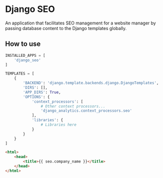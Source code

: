 # Django SEO

An application that facilitates SEO management for a website manager by passing database content to the Django templates globally.

## How to use

```python
INSTALLED_APPS = [
    'django_seo'
]

TEMPLATES = [
    {
        'BACKEND': 'django.template.backends.django.DjangoTemplates',
        'DIRS': [],
        'APP_DIRS': True,
        'OPTIONS': {
            'context_processors': [
                # Other context processors...
                'django_analytics.context_processors.seo'
            ],
            'libraries': {
                # Libraries here
            }
        }
    }
]
```

```html
<html>
    <head>
        <title>{{ seo.company_name }}</title>
    </head>
</html>
```
